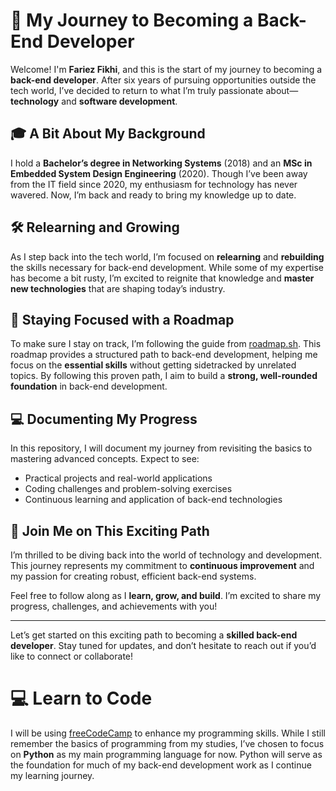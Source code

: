 # 🚀 My Journey to Becoming a Back-End Developer

Welcome! I'm **Fariez Fikhi**, and this is the start of my journey to becoming a **back-end developer**. After six years of pursuing opportunities outside the tech world, I’ve decided to return to what I’m truly passionate about—**technology** and **software development**.

## 🎓 A Bit About My Background
I hold a **Bachelor’s degree in Networking Systems** (2018) and an **MSc in Embedded System Design Engineering** (2020). Though I’ve been away from the IT field since 2020, my enthusiasm for technology has never wavered. Now, I’m back and ready to bring my knowledge up to date.

## 🛠️ Relearning and Growing
As I step back into the tech world, I’m focused on **relearning** and **rebuilding** the skills necessary for back-end development. While some of my expertise has become a bit rusty, I’m excited to reignite that knowledge and **master new technologies** that are shaping today’s industry.

## 📍 Staying Focused with a Roadmap
To make sure I stay on track, I’m following the guide from [roadmap.sh](https://roadmap.sh/backend). This roadmap provides a structured path to back-end development, helping me focus on the **essential skills** without getting sidetracked by unrelated topics. By following this proven path, I aim to build a **strong, well-rounded foundation** in back-end development.

## 💻 Documenting My Progress
In this repository, I will document my journey from revisiting the basics to mastering advanced concepts. Expect to see:
- Practical projects and real-world applications
- Coding challenges and problem-solving exercises
- Continuous learning and application of back-end technologies

## 🚀 Join Me on This Exciting Path
I’m thrilled to be diving back into the world of technology and development. This journey represents my commitment to **continuous improvement** and my passion for creating robust, efficient back-end systems. 

Feel free to follow along as I **learn, grow, and build**. I’m excited to share my progress, challenges, and achievements with you!

---
Let’s get started on this exciting path to becoming a **skilled back-end developer**. Stay tuned for updates, and don’t hesitate to reach out if you’d like to connect or collaborate!

# 💻 Learn to Code
I will be using [freeCodeCamp](https://www.freecodecamp.org/) to enhance my programming skills. While I still remember the basics of programming from my studies, I’ve chosen to focus on **Python** as my main programming language for now. Python will serve as the foundation for much of my back-end development work as I continue my learning journey.
